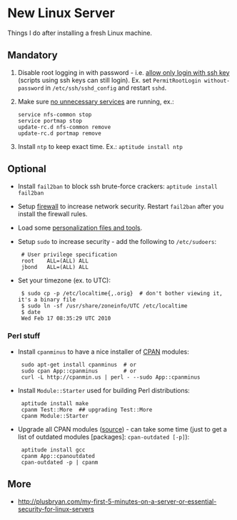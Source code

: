# New Linux Server

Things I do after installing a fresh Linux machine.

## Mandatory

 1. Disable root logging in with password - i.e. [allow only login with ssh key](http://serverfault.com/a/132583) (scripts using ssh keys can still login). Ex. set `PermitRootLogin without-password` in `/etc/ssh/sshd_config` and restart `sshd`.

 1. Make sure [no unnecessary services](https://metacpan.org/pod/App::Monport) are running, ex.:

        service nfs-common stop
        service portmap stop
        update-rc.d nfs-common remove
        update-rc.d portmap remove

 1. Install `ntp` to keep exact time. Ex.: `aptitude install ntp`

## Optional

 * Install `fail2ban` to block ssh brute-force crackers: `aptitude install fail2ban`

 * Setup [firewall](https://github.com/jreisinger/varia/blob/master/iptables.sh) to increase network security. Restart `fail2ban` after you install the firewall rules.
 
 * Load some [personalization files and tools](https://github.com/jreisinger/dotfiles).

 * Setup `sudo` to increase security - add the following to `/etc/sudoers`:

        # User privilege specification
        root    ALL=(ALL) ALL
        jbond   ALL=(ALL) ALL

 * Set your timezone (ex. to UTC):

        $ sudo cp -p /etc/localtime{,.orig}  # don't bother viewing it, it's a binary file
        $ sudo ln -sf /usr/share/zoneinfo/UTC /etc/localtime
        $ date
        Wed Feb 17 08:35:29 UTC 2010

### Perl stuff
 * Install `cpanminus` to have a nice installer of [CPAN](https://metacpan.org/) modules:
 
        sudo apt-get install cpanminus  # or
        sudo cpan App::cpanminus        # or
        curl -L http://cpanmin.us | perl - --sudo App::cpanminus

 * Install `Module::Starter` used for building Perl distributions:

        aptitude install make
        cpanm Test::More  ## upgrading Test::More
        cpanm Module::Starter

 * Upgrade all CPAN modules ([source](http://stackoverflow.com/questions/3727795/how-do-i-update-all-my-cpan-module-to-their-latest-versions)) - can take some time (just to get a list of outdated modules [packages]: `cpan-outdated [-p]`):

        aptitude install gcc
        cpanm App::cpanoutdated
        cpan-outdated -p | cpanm

## More

* http://plusbryan.com/my-first-5-minutes-on-a-server-or-essential-security-for-linux-servers
